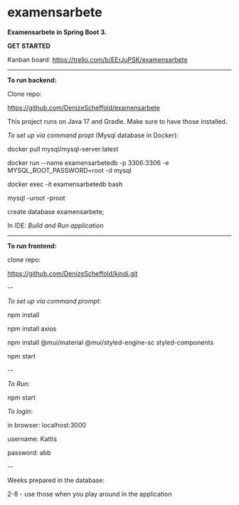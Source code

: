 # examensarbete


**Examensarbete in Spring Boot 3.** 


**GET STARTED**

Kanban board: https://trello.com/b/EErJuPSK/examensarbete

----------------------------

**To run backend:**

Clone repo: 

https://github.com/DenizeScheffold/examensarbete


This project runs on Java 17 and Gradle. Make sure to have those installed. 


*To set up via command propt* (Mysql database in Docker):


docker pull mysql/mysql-server:latest


docker run --name examensarbetedb -p 3306:3306 -e MYSQL_ROOT_PASSWORD=root -d mysql


docker exec -it examensarbetedb bash


mysql -uroot -proot


create database examensarbete;


In IDE: *Build and Run application*

-----------------------


**To run frontend:** 

clone repo: 

https://github.com/DenizeScheffold/kindi.git

--

*To set up via command prompt:* 

npm install

npm install axios

npm install @mui/material @mui/styled-engine-sc styled-components

npm start

--


*To Run:* 

npm start


*To login:* 

in browser: localhost:3000

username: Kattis 

password: abb

--

Weeks prepared in the database: 

2-8 - use those when you play around in the application 
